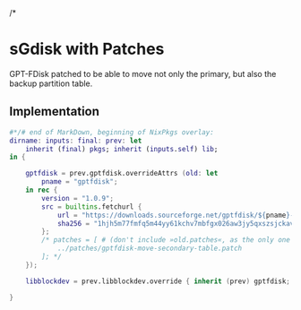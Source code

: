 /*

# sGdisk with Patches

GPT-FDisk patched to be able to move not only the primary, but also the backup partition table.


## Implementation

```nix
#*/# end of MarkDown, beginning of NixPkgs overlay:
dirname: inputs: final: prev: let
    inherit (final) pkgs; inherit (inputs.self) lib;
in {

    gptfdisk = prev.gptfdisk.overrideAttrs (old: let
        pname = "gptfdisk";
    in rec {
        version = "1.0.9";
        src = builtins.fetchurl {
            url = "https://downloads.sourceforge.net/gptfdisk/${pname}-${version}.tar.gz";
            sha256 = "1hjh5m77fmfq5m44yy61kchv7mbfgx026aw3jy5qxszsjckavzns";
        };
        /* patches = [ # (don't include »old.patches«, as the only one was upstreamed)
            ../patches/gptfdisk-move-secondary-table.patch
        ]; */
    });

    libblockdev = prev.libblockdev.override { inherit (prev) gptfdisk; };

}
